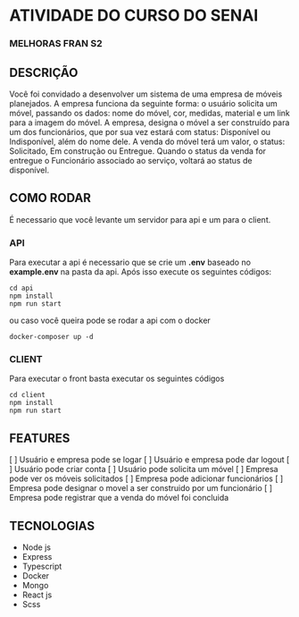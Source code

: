 # ATIVIDADE DO CURSO DO SENAI 

### MELHORAS FRAN S2

## DESCRIÇÃO
Você foi convidado a desenvolver um sistema de uma empresa de móveis planejados.
A empresa funciona da seguinte forma: o usuário solicita um móvel, passando os dados: nome do móvel, cor, medidas, material e um link para a imagem do móvel. A empresa, designa o móvel a ser construído para um dos funcionários, que por sua vez estará com status: Disponível ou Indisponível, além do nome dele. A venda do móvel terá um valor, o status: Solicitado, Em construção ou Entregue. Quando o status da venda for entregue o Funcionário associado ao serviço, voltará ao status de disponível.

## COMO RODAR 
É necessario que você levante um servidor para api e um para o client.

### API
Para executar a api é necessario que se crie um **.env** baseado no **example.env** na
pasta da api. Após isso execute os seguintes códigos:
```
cd api
npm install
npm run start
```
ou caso você queira pode se rodar a api com o docker
```
docker-composer up -d
```

### CLIENT
Para executar o front basta executar os seguintes códigos
```
cd client
npm install
npm run start
```

## FEATURES
[ ] Usuário e empresa pode se logar
[ ] Usuário e empresa pode dar logout
[ ] Usuário pode criar conta
[ ] Usuário pode solicita um móvel
[ ] Empresa pode ver os móveis solicitados
[ ] Empresa pode adicionar funcionários
[ ] Empresa pode designar o movel a ser construido por um funcionário
[ ] Empresa pode registrar que a venda do móvel foi concluida

## TECNOLOGIAS
- Node js
- Express
- Typescript
- Docker
- Mongo
- React js
- Scss